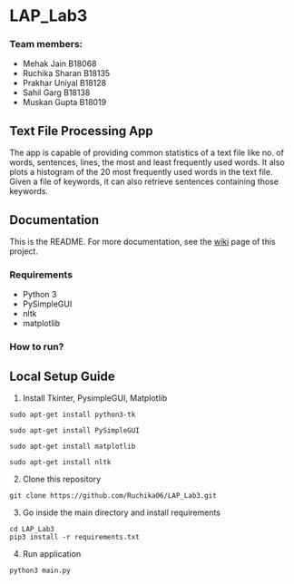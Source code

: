 # LAP_Lab3

### Team members:
-	Mehak Jain B18068
-	Ruchika Sharan B18135
-	Prakhar Uniyal B18128
-	Sahil Garg B18138
-	Muskan Gupta B18019

## **Text File Processing App**

The app is capable of providing common statistics of a text file like no. of words, sentences, lines, the most and least frequently used words.
It also plots a histogram of the 20 most frequently used words in the text file.
Given a file of keywords, it can also retrieve sentences containing those keywords.


## Documentation

 This is the README. For more documentation, see the [wiki](https://github.com/Ruchika06/LAP_Lab3/wiki) page of this project.

### **Requirements**
+ Python 3
+ PySimpleGUI
+ nltk
+ matplotlib

### **How to run?**

## Local Setup Guide

1. Install Tkinter, PysimpleGUI, Matplotlib
```
sudo apt-get install python3-tk

sudo apt-get install PySimpleGUI

sudo apt-get install matplotlib

sudo apt-get install nltk

```
2. Clone this repository
```
git clone https://github.com/Ruchika06/LAP_Lab3.git
```
3. Go inside the main directory and install requirements 
```
cd LAP_Lab3
pip3 install -r requirements.txt
```
4. Run application
```
python3 main.py
```





